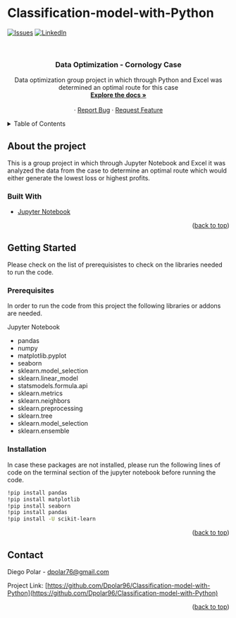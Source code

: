 # Classification-model-with-Python
<div id="top"></div>
<!--
*** Thanks for checking out the Best-README-Template. If you have a suggestion
*** that would make this better, please fork the repo and create a pull request
*** or simply open an issue with the tag "enhancement".
*** Don't forget to give the project a star!
*** Thanks again! Now go create something AMAZING! :D
-->



<!-- PROJECT SHIELDS -->
<!--
*** I'm using markdown "reference style" links for readability.
*** Reference links are enclosed in brackets [ ] instead of parentheses ( ).
*** See the bottom of this document for the declaration of the reference variables
*** for contributors-url, forks-url, etc. This is an optional, concise syntax you may use.
*** https://www.markdownguide.org/basic-syntax/#reference-style-links
-->
[![Issues][issues-shield]][issues-url]
[![LinkedIn][linkedin-shield]][linkedin-url]



<!-- PROJECT LOGO -->
<br />
<div align="center">
  <a href="https://github.com/Dpolar96/Classification-model-with-Python">
  </a>

<h3 align="center">Data Optimization - Cornology Case</h3>

  <p align="center">
    Data optimization group project in which through Python and Excel was determined an optimal route for this case
    <br />
    <a href="https://github.com/Dpolar96/Classification-model-with-Python"><strong>Explore the docs »</strong></a>
    <br />
    <br />
    ·
    <a href="https://github.com/Dpolar96/Classification-model-with-Python/issues">Report Bug</a>
    ·
    <a href="https://github.com/Dpolar96/Classification-model-with-Python/issues">Request Feature</a>
  </p>
</div>



<!-- TABLE OF CONTENTS -->
<details>
  <summary>Table of Contents</summary>
  <ol>
    <li>
      <a href="#about-the-project">About The Project</a>
      <ul>
        <li><a href="#built-with">Built With</a></li>
      </ul>
    </li>
    <li>
      <a href="#getting-started">Getting Started</a>
      <ul>
        <li><a href="#prerequisites">Prerequisites</a></li>
        <li><a href="#installation">Installation</a></li>
      </ul>
    </li>
    <li><a href="#contact">Contact</a></li>
  </ol>
</details>


<!-- ABOUT THE PROJECT -->
## About the project

This is a group project in which through Jupyter Notebook and Excel it was analyzed the data from the case to determine an optimal route which would either generate the lowest loss or highest profits.

### Built With

* [Jupyter Notebook](https://docs.jupyter.org/en/latest/install.html)

<p align="right">(<a href="#top">back to top</a>)</p>


<!-- GETTING STARTED -->
## Getting Started

Please check on the list of prerequisistes to check on the libraries needed to run the code.

### Prerequisites

In order to run the code from this project the following libraries or addons are needed.

Jupyter Notebook
* pandas
* numpy
* matplotlib.pyplot
* seaborn
* sklearn.model_selection
* sklearn.linear_model 
* statsmodels.formula.api
* sklearn.metrics
* sklearn.neighbors
* sklearn.preprocessing
* sklearn.tree
* sklearn.model_selection 
* sklearn.ensemble

### Installation

In case these packages are not installed, please run the following lines of code on the terminal section of the jupyter notebook before running the code.
  ```sh
  !pip install pandas
  !pip install matplotlib
  !pip install seaborn
  !pip install pandas
  !pip install -U scikit-learn
  ```
<p align="right">(<a href="#top">back to top</a>)</p>


<!-- CONTACT -->
## Contact

Diego Polar - dpolar76@gmail.com

Project Link: [https://github.com/Dpolar96/Classification-model-with-Python](https://github.com/Dpolar96/Classification-model-with-Python)

<p align="right">(<a href="#top">back to top</a>)</p>


<!-- MARKDOWN LINKS & IMAGES -->
<!-- https://www.markdownguide.org/basic-syntax/#reference-style-links -->
[issues-shield]: https://img.shields.io/github/issues/Dpolar96/Classification-model-with-Python.svg?style=for-the-badge
[issues-url]: https://github.com/Dpolar96/Classification-model-with-Python/issues
[linkedin-shield]: https://img.shields.io/badge/-LinkedIn-black.svg?style=for-the-badge&logo=linkedin&colorB=555
[linkedin-url]: https://linkedin.com/in/diego-polar-velasquez-3bbbb9154/
[product-screenshot]: images/screenshot.png

